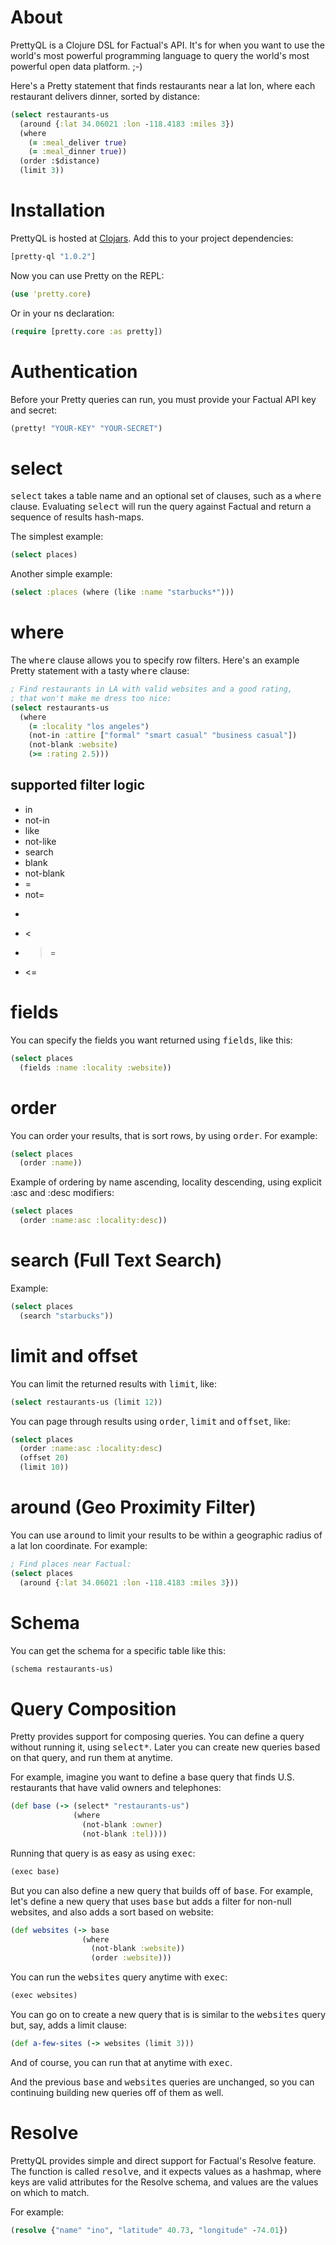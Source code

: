 # About

PrettyQL is a Clojure DSL for Factual's API. It's for when you want to use the world's most powerful programming language to query the world's most powerful open data platform. ;-)

Here's a Pretty statement that finds restaurants near a lat lon, where each restaurant delivers dinner, sorted by distance:

```clojure
(select restaurants-us  
  (around {:lat 34.06021 :lon -118.4183 :miles 3})
  (where              
    (= :meal_deliver true)
    (= :meal_dinner true))
  (order :$distance)    
  (limit 3))
```

# Installation

PrettyQL is hosted at [Clojars](http://clojars.org/pretty-ql). Add this to your project dependencies:

````clojure
[pretty-ql "1.0.2"]
````

Now you can use Pretty on the REPL:

````clojure
(use 'pretty.core)
````

Or in your ns declaration:

````clojure
(require [pretty.core :as pretty])
````

# Authentication

Before your Pretty queries can run, you must provide your Factual API key and secret:

````clojure
(pretty! "YOUR-KEY" "YOUR-SECRET")
````

# select

<tt>select</tt> takes a table name and an optional set of clauses, such as a <tt>where</tt> clause. Evaluating <tt>select</tt> will run the query against Factual and return a sequence of results hash-maps.

The simplest example:

````clojure
(select places)
````

Another simple example:

````clojure
(select :places (where (like :name "starbucks*")))
````

# where

The <tt>where</tt> clause allows you to specify row filters. Here's an example Pretty statement with a tasty <tt>where</tt> clause:

````clojure
; Find restaurants in LA with valid websites and a good rating,
; that won't make me dress too nice:
(select restaurants-us
  (where
    (= :locality "los angeles")
    (not-in :attire ["formal" "smart casual" "business casual"])
    (not-blank :website)
    (>= :rating 2.5)))
````

## supported filter logic

* in
* not-in
* like
* not-like
* search
* blank
* not-blank
* =
* not=
* >
* <
* >=
* <=

# fields

You can specify the fields you want returned using <tt>fields</tt>, like this:

````clojure
(select places
  (fields :name :locality :website))
````

# order

You can order your results, that is sort rows, by using <tt>order</tt>. For example:

````clojure
(select places
  (order :name))
````

Example of ordering by name ascending, locality descending, using explicit :asc and :desc modifiers:

````clojure
(select places
  (order :name:asc :locality:desc))
````

# search (Full Text Search)

Example:

````clojure
(select places
  (search "starbucks"))
````

# limit and offset

You can limit the returned results with <tt>limit</tt>, like:

````clojure
(select restaurants-us (limit 12))
````

You can page through results using <tt>order</tt>, <tt>limit</tt> and <tt>offset</tt>, like:

````clojure
(select places
  (order :name:asc :locality:desc)
  (offset 20)
  (limit 10))
````

# around (Geo Proximity Filter)

You can use <tt>around</tt> to limit your results to be within a geographic radius of a lat lon coordinate. For example:

````clojure
; Find places near Factual:
(select places
  (around {:lat 34.06021 :lon -118.4183 :miles 3}))
````

# Schema

You can get the schema for a specific table like this:

````clojure
(schema restaurants-us)
````

# Query Composition

Pretty provides support for composing queries. You can define a query without running it, using <tt>select*</tt>. Later you can create new queries based on that query, and run them at anytime.

For example, imagine you want to define a base query that finds U.S. restaurants that have valid owners and telephones:

````clojure
(def base (-> (select* "restaurants-us")
              (where
                (not-blank :owner)
                (not-blank :tel))))
````

Running that query is as easy as using <tt>exec</tt>:

````clojure
(exec base)
````

But you can also define a new query that builds off of <tt>base</tt>. For example, let's define a new query that uses <tt>base</tt> but adds a filter for non-null websites, and also adds a sort based on website:

````clojure
(def websites (-> base
                (where 
                  (not-blank :website))
                  (order :website)))
````

You can run the <tt>websites</tt> query anytime with <tt>exec</tt>:

````clojure
(exec websites)
````

You can go on to create a new query that is is similar to the <tt>websites</tt> query but, say, adds a limit clause:

````clojure
(def a-few-sites (-> websites (limit 3)))
````

And of course, you can run that at anytime with <tt>exec</tt>.

And the previous <tt>base</tt> and <tt>websites</tt> queries are unchanged, so you can continuing building new queries off of them as well.


# Resolve

PrettyQL provides simple and direct support for Factual's Resolve feature. The function is called <tt>resolve</tt>, and it expects values as a hashmap, where keys are valid attributes for the Resolve schema, and values are the values on which to match.

For example:

````clojure
(resolve {"name" "ino", "latitude" 40.73, "longitude" -74.01})
````